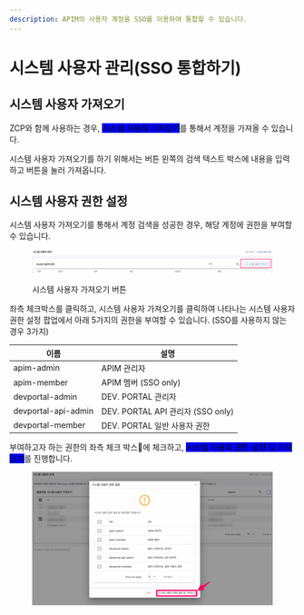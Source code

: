 ```yaml
---
description: APIM의 사용자 계정을 SSO를 이용하여 통합할 수 있습니다.
---
```


# 시스템 사용자 관리(SSO 통합하기)

## 시스템 사용자 가져오기

ZCP와 함께 사용하는 경우, <mark style="background-color:blue;">시스템 사용자 가져오기</mark>를 통해서 계정을 가져올 수 있습니다.

시스템 사용자 가져오기를 하기 위해서는 버튼 왼쪽의 검색 텍스트 박스에 내용을 입력하고 버튼을 눌러 가져옵니다.

## 시스템 사용자 권한 설정

시스템 사용자 가져오기를 통해서 계정 검색을 성공한 경우, 해당 계정에 권한을 부여할 수 있습니다.

<figure><img src="../.gitbook/assets/image (24).png" alt=""><figcaption><p>시스템 사용자 가져오기 버튼</p></figcaption></figure>

좌측 체크박스를 클릭하고, 시스템 사용자 가져오기를 클릭하여 나타나는 시스템 사용자 권한 설정 팝업에서 아래 5가지의 권한을 부여할 수 있습니다. (SSO를 사용하지 않는 경우 3가지)

| 이름                  | 설명                             |
| ------------------- | ------------------------------ |
| apim-admin          | APIM 관리자                       |
| apim-member         | APIM 멤버 (SSO only)             |
| devportal-admin     | DEV. PORTAL 관리자                |
| devportal-api-admin | DEV. PORTAL API 관리자 (SSO only) |
| devportal-member    | DEV. PORTAL 일반 사용자 권한          |

부여하고자 하는 권한의 좌측 체크 박스에 체크하고, <mark style="background-color:blue;">시스템 사용자 권한 설정 및 가져오기</mark>를 진행합니다.

<figure><img src="../.gitbook/assets/image (6) (1).png" alt=""><figcaption></figcaption></figure>
